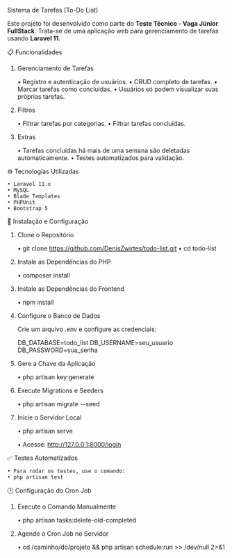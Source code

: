 Sistema de Tarefas (To-Do List)

Este projeto foi desenvolvido como parte do **Teste Técnico - Vaga Júnior FullStack**. Trata-se de uma aplicação web para gerenciamento de tarefas usando **Laravel 11**.


 📋 Funcionalidades

1. Gerenciamento de Tarefas

    • Registro e autenticação de usuários.
    • CRUD completo de tarefas.
    • Marcar tarefas como concluídas.
    • Usuários só podem visualizar suas próprias tarefas.

2. Filtros

    • Filtrar tarefas por categorias.
    • Filtrar tarefas concluídas.

3. Extras

    • Tarefas concluídas há mais de uma semana são deletadas automaticamente.
    • Testes automatizados para validação.


 ⚙️ Tecnologias Utilizadas

    • Laravel 11.x
    • MySQL
    • Blade Templates
    • PHPUnit  
    • Bootstrap 5


 🚀 Instalação e Configuração

1. Clone o Repositório 

    • git clone https://github.com/DenisZwirtes/todo-list.git
    • cd todo-list

2. Instale as Dependências do PHP

    • composer install

3. Instale as Dependências do Frontend

    • npm install

4. Configure o Banco de Dados 

   Crie um arquivo .env e configure as credenciais:
   
   DB_DATABASE=todo_list
   DB_USERNAME=seu_usuario
   DB_PASSWORD=sua_senha

5. Gere a Chave da Aplicação 

    • php artisan key:generate

6. Execute Migrations e Seeders

    • php artisan migrate --seed

7. Inicie o Servidor Local

    • php artisan serve

    • Acesse: http://127.0.0.1:8000/login


✅ Testes Automatizados

    • Para rodar os testes, use o comando:
    • php artisan test


 🕒 Configuração do Cron Job

1. Execute o Comando Manualmente

    • php artisan tasks:delete-old-completed

2. Agende o Cron Job no Servidor

    • cd /caminho/do/projeto && php artisan schedule:run >> /dev/null 2>&1
